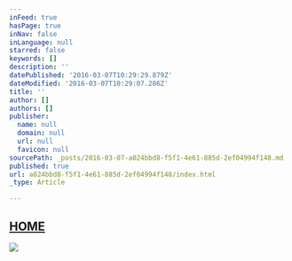 ```yaml
---
inFeed: true
hasPage: true
inNav: false
inLanguage: null
starred: false
keywords: []
description: ''
datePublished: '2016-03-07T10:29:29.879Z'
dateModified: '2016-03-07T10:29:07.286Z'
title: ''
author: []
authors: []
publisher:
  name: null
  domain: null
  url: null
  favicon: null
sourcePath: _posts/2016-03-07-a024bbd8-f5f1-4e61-885d-2ef04994f148.md
published: true
url: a024bbd8-f5f1-4e61-885d-2ef04994f148/index.html
_type: Article

---
```

## [HOME][0]
![](https://the-grid-user-content.s3-us-west-2.amazonaws.com/8e80ad1a-1263-40ba-9707-62e141b19862.jpg)

[0]: http://bralgei.com/ro/